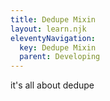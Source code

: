 ```yaml
---
title: Dedupe Mixin
layout: learn.njk
eleventyNavigation:
  key: Dedupe Mixin
  parent: Developing
---
```


it's all about dedupe
